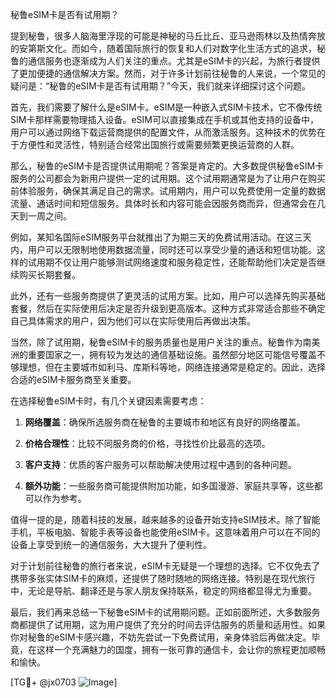 秘鲁eSIM卡是否有试用期？

提到秘鲁，很多人脑海里浮现的可能是神秘的马丘比丘、亚马逊雨林以及热情奔放的安第斯文化。而如今，随着国际旅行的恢复和人们对数字化生活方式的追求，秘鲁的通信服务也逐渐成为人们关注的重点。尤其是eSIM卡的兴起，为旅行者提供了更加便捷的通信解决方案。然而，对于许多计划前往秘鲁的人来说，一个常见的疑问是：“秘鲁的eSIM卡是否有试用期？”今天，我们就来详细探讨这个问题。

首先，我们需要了解什么是eSIM卡。eSIM是一种嵌入式SIM卡技术，它不像传统SIM卡那样需要物理插入设备。eSIM可以直接集成在手机或其他支持的设备中，用户可以通过网络下载运营商提供的配置文件，从而激活服务。这种技术的优势在于方便性和灵活性，特别适合经常出国旅行或需要频繁更换运营商的人群。

那么，秘鲁的eSIM卡是否提供试用期呢？答案是肯定的。大多数提供秘鲁eSIM卡服务的公司都会为新用户提供一定的试用期。这个试用期通常是为了让用户在购买前体验服务，确保其满足自己的需求。试用期内，用户可以免费使用一定量的数据流量、通话时间和短信服务。具体时长和内容可能会因服务商而异，但通常会在几天到一周之间。

例如，某知名国际eSIM服务平台就推出了为期三天的免费试用活动。在这三天内，用户可以无限制地使用数据流量，同时还可以享受少量的通话和短信功能。这样的试用期不仅让用户能够测试网络速度和服务稳定性，还能帮助他们决定是否继续购买长期套餐。

此外，还有一些服务商提供了更灵活的试用方案。比如，用户可以选择先购买基础套餐，然后在实际使用后决定是否升级到更高版本。这种方式非常适合那些不确定自己具体需求的用户，因为他们可以在实际使用后再做出决策。

当然，除了试用期，秘鲁eSIM卡的服务质量也是用户关注的重点。秘鲁作为南美洲的重要国家之一，拥有较为发达的通信基础设施。虽然部分地区可能信号覆盖不够理想，但在主要城市如利马、库斯科等地，网络连接通常是稳定的。因此，选择合适的eSIM卡服务商至关重要。

在选择秘鲁eSIM卡时，有几个关键因素需要考虑：

1. **网络覆盖**：确保所选服务商在秘鲁的主要城市和地区有良好的网络覆盖。
   
2. **价格合理性**：比较不同服务商的价格，寻找性价比最高的选项。

3. **客户支持**：优质的客户服务可以帮助解决使用过程中遇到的各种问题。

4. **额外功能**：一些服务商可能提供附加功能，如多国漫游、家庭共享等，这些都可以作为参考。

值得一提的是，随着科技的发展，越来越多的设备开始支持eSIM技术。除了智能手机，平板电脑、智能手表等设备也能使用eSIM卡。这意味着用户可以在不同的设备上享受到统一的通信服务，大大提升了便利性。

对于计划前往秘鲁的旅行者来说，eSIM卡无疑是一个理想的选择。它不仅免去了携带多张实体SIM卡的麻烦，还提供了随时随地的网络连接。特别是在现代旅行中，无论是导航、翻译还是与家人朋友保持联系，稳定的网络都显得尤为重要。

最后，我们再来总结一下秘鲁eSIM卡的试用期问题。正如前面所述，大多数服务商都提供了试用期，这为用户提供了充分的时间去评估服务的质量和适用性。如果你对秘鲁的eSIM卡感兴趣，不妨先尝试一下免费试用，亲身体验后再做决定。毕竟，在这样一个充满魅力的国度，拥有一张可靠的通信卡，会让你的旅程更加顺畅和愉快。

[TG💪+ @jx0703 ![Image](https://github.com/user-attachments/assets/dbca1d08-cadb-493c-b0ec-ad6f7a83f270)]